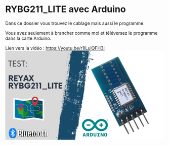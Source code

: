 # RYBG211_LITE avec Arduino
Dans ce dossier vous trouvez le cablage mais aussi le programme.

Vous avez seulement à brancher comme moi et téléversez le programme dans la carte Arduino.

Lien vers la vidéo : https://youtu.be/r1ILulQFH3I
![alt text](https://github.com/electrocodeur/rybg211_lite/blob/main/miniature.png)
